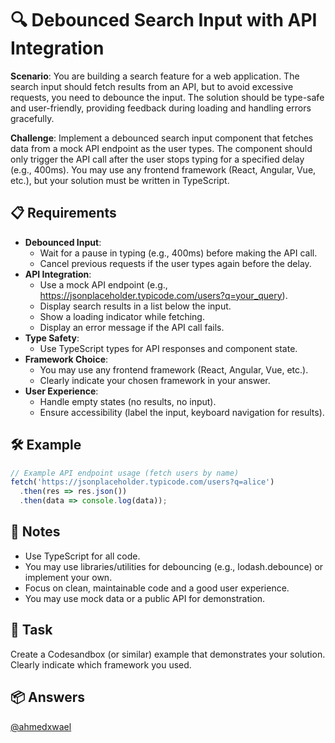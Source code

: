 # 🔍 Debounced Search Input with API Integration

**Scenario**: You are building a search feature for a web application. The search input should fetch results from an API, but to avoid excessive requests, you need to debounce the input. The solution should be type-safe and user-friendly, providing feedback during loading and handling errors gracefully.

**Challenge**: Implement a debounced search input component that fetches data from a mock API endpoint as the user types. The component should only trigger the API call after the user stops typing for a specified delay (e.g., 400ms). You may use any frontend framework (React, Angular, Vue, etc.), but your solution must be written in TypeScript.

## 📋 Requirements

- **Debounced Input**:
  - Wait for a pause in typing (e.g., 400ms) before making the API call.
  - Cancel previous requests if the user types again before the delay.
- **API Integration**:
  - Use a mock API endpoint (e.g., https://jsonplaceholder.typicode.com/users?q=your_query).
  - Display search results in a list below the input.
  - Show a loading indicator while fetching.
  - Display an error message if the API call fails.
- **Type Safety**:
  - Use TypeScript types for API responses and component state.
- **Framework Choice**:
  - You may use any frontend framework (React, Angular, Vue, etc.).
  - Clearly indicate your chosen framework in your answer.
- **User Experience**:
  - Handle empty states (no results, no input).
  - Ensure accessibility (label the input, keyboard navigation for results).

## 🛠 Example

```typescript
// Example API endpoint usage (fetch users by name)
fetch('https://jsonplaceholder.typicode.com/users?q=alice')
  .then(res => res.json())
  .then(data => console.log(data));
```

## 📝 Notes

- Use TypeScript for all code.
- You may use libraries/utilities for debouncing (e.g., lodash.debounce) or implement your own.
- Focus on clean, maintainable code and a good user experience.
- You may use mock data or a public API for demonstration.

## 🚀 Task

Create a Codesandbox (or similar) example that demonstrates your solution. Clearly indicate which framework you used.

## 📦 Answers

[@ahmedxwael](https://codesandbox.io/p/sandbox/ymynxh) 
